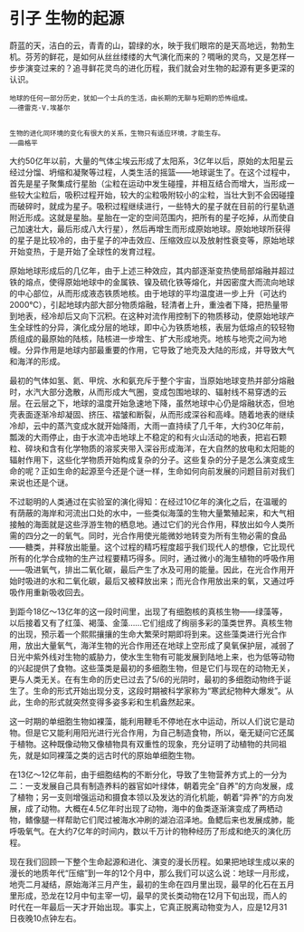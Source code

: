 # 引子 生物的起源


蔚蓝的天，洁白的云，青青的山，碧绿的水，映于我们眼帘的是天高地远，勃勃生机。芬芳的鲜花，是如何从丝丝缕缕的大气演化而来的？啁啾的灵鸟，又是怎样一步步演变过来的？追寻鲜花灵鸟的进化历程，我们就会对生物的起源有更多更深的认识。

    地球的任何一部分历史，犹如一个士兵的生活，由长期的无聊与短期的恐怖组成。
    ——德雷克·V.埃基尔


    生物的进化同环境的变化有很大的关系，生物只有适应环境，才能生存。
    ——曲格平

大约50亿年以前，大量的气体尘埃云形成了太阳系，3亿年以后，原始的太阳星云经过分馏、坍缩和凝聚等过程，人类生活的摇篮——地球诞生了。在这个过程中，首先是星子聚集成行星胎（尘粒在运动中发生碰撞，并相互结合而增大，当形成一些较大尘粒后，吸积过程开始，较大的尘粒吸附较小的尘粒，当壮大到不会因碰撞而破碎时，就成为星子。吸积过程继续进行，一些特大的星子就在目前的行星轨道附近形成。这就是星胎。星胎在一定的空间范围内，把所有的星子吃掉，从而使自己加速壮大，最后形成八大行星），然后再增生而形成原始地球。原始地球所获得的星子是比较冷的，由于星子的冲击效应、压缩效应以及放射性衰变等，原始地球开始变热，于是开始了全球性的发育过程。

原始地球形成后的几亿年，由于上述三种效应，其内部逐渐变热使局部熔融并超过铁的熔点，使得原始地球中的金属铁、镍及硫化铁等熔化，并因密度大而流向地球的中心部位，从而形成液态铁质地核。由于地球的平均温度进一步上升（可达约2000℃），引起地球内部大部分物质熔融，轻清者上升，重浊者下降，把热量带到地表，经冷却后又向下沉积。在这种对流作用控制下的物质移动，使原始地球产生全球性的分异，演化成分层的地球，即中心为铁质地核，表层为低熔点的较轻物质组成的最原始的陆核，陆核进一步增生、扩大形成地壳。地核与地壳之间为地幔。分异作用是地球内部最重要的作用，它导致了地壳及大陆的形成，并导致大气和海洋的形成。

最初的气体如氢、氦、甲烷、水和氨充斥于整个宇宙，当原始地球变热并部分熔融时，水汽大部分逸散，从而形成大气圈，变成包围地球的、辐射线不易穿透的云层。在云层之下，地球的温度开始急速地下降，虽然地球中心仍是熔融状态，但地壳表面逐渐冷却凝固、挤压、褶皱和断裂，从而形成深谷和高峰。随着地表的继续冷却，云中的蒸汽变成水就开始降雨，大雨一直持续了几千年，大约30亿年前，瓢泼的大雨停止，由于水流冲击地球上不稳定的和有火山活动的地表，把岩石颗粒、碎块和含有化学物质的溶浆夹带入深谷形成海洋，在大自然的放电和太阳能的辐射作用下，这些化学物质开始构成复杂的分子。这些复杂的分子是怎么演变成生命的呢？正如生命的起源至今还是个谜一样，生命如何向前发展的问题目前对我们来说也还是个谜。

不过聪明的人类通过在实验室的演化得知：在经过10亿年的演化之后，在温暖的有荫蔽的海岸和河流出口处的水中，一些类似海藻的生物大量繁殖起来，和大气相接触的海面就是这些浮游生物的栖息地。通过它们的光合作用，释放出如今人类所需的四分之一的氧气。同时，光合作用使光能微妙地转变为所有生物必需的食品——糖类，并释放出能量。这个过程的精巧程度超乎我们现代人的想像，它比现代所有的化学合成物的生产过程要精巧得多。同时，通过微小的海生植物的呼吸作用——吸进氧气，排出二氧化碳，最后产生了水及可用的能量。因此，在光合作用开始时吸进的水和二氧化碳，最后又被释放出来；而光合作用放出来的氧，又通过呼吸作用重新吸收回去。

到距今18亿～13亿年的这一段时间里，出现了有细胞核的真核生物——绿藻等，以后接着又有了红藻、褐藻、金藻……它们组成了绚丽多彩的藻类世界。真核生物的出现，预示着一个熙熙攘攘的生命大繁荣时期即将到来。这些藻类进行光合作用，放出大量氧气，海洋生物的光合作用还在地球上空形成了臭氧保护层，减弱了日光中紫外线对生物的威胁力，使水生生物有可能发展到陆地上来，也为低等动物的兴起提供了食物。这些藻类是最初的多细胞生物，但是它们与现在的动物无关，更与人类无关。在有生命的历史已过去了5/6的光阴时，最初的多细胞动物终于诞生了。生命的形式开始出现分支，这段时期被科学家称为“寒武纪物种大爆发”。从此，生命的形式就突然变得多姿多彩和生机盎然起来。

这一时期的单细胞生物如裸藻，能利用鞭毛不停地在水中运动，所以人们说它是动物。但是它又能利用阳光进行光合作用，为自己制造食物，所以，毫无疑问它还属于植物。这种既像动物又像植物具有双重性的现象，充分证明了动植物的共同祖先，就是如同裸藻之类的远古时代的原始单细胞生物。

在13亿～12亿年前，由于细胞结构的不断分化，导致了生物营养方式上的一分为二：一支发展自己具有制造养料的器官如叶绿体，朝着完全“自养”的方向发展，成了植物；另一支则增强运动和摄食本领以及发达的消化机能，朝着“异养”的方向发展，成了动物。大概在4.5亿年时出现了动物，海中的鱼类逐渐演变成了两栖动物，鳍像腿一样帮助它们爬过被海水冲刷的湖泊沼泽地。鱼鳃后来也发展成肺，能呼吸氧气。在大约7亿年的时间内，数以千万计的物种经历了形成和绝灭的演化历程。

现在我们回顾一下整个生命起源和进化、演变的漫长历程。如果把地球生成以来的漫长的地质年代“压缩”到一年的12个月中，那么我们可以这么说：地球一月形成，地壳二月凝结，原始海洋三月产生，最初的生命在四月里出现，最早的化石在五月里形成，恐龙在12月中旬主宰一切，最早的灵长类动物在12月下旬出现，而人的时代在一年最后一天才开始出现。事实上，它真正脱离动物变为人，应是12月31日夜晚10点钟左右。
